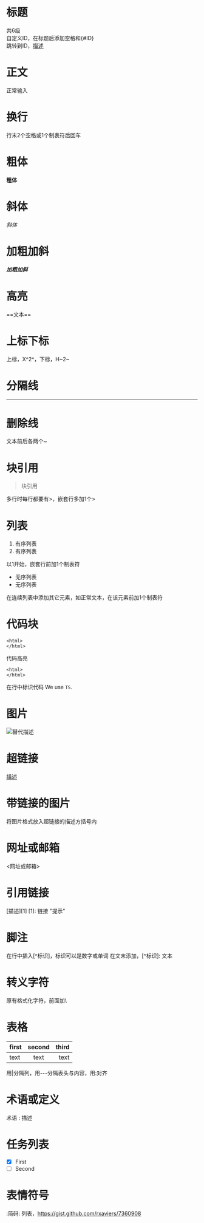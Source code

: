 # 标题
共6级  
自定义ID，在标题后添加空格和{#ID}   
跳转到ID，[描述](#ID)

# 正文
正常输入

# 换行
行末2个空格或1个制表符后回车  

# 粗体
**粗体**

# 斜体
*斜体*

# 加粗加斜
***加粗加斜***

# 高亮
==文本==

# 上标下标
上标，X^2^，下标，H~2~

# 分隔线
***

# 删除线
文本前后各两个~

# 块引用
> 块引用

多行时每行都要有>，嵌套行多加1个>

# 列表
1. 有序列表
2. 有序列表

以1开始，嵌套行前加1个制表符

* 无序列表
* 无序列表

在连续列表中添加其它元素，如正常文本，在该元素前加1个制表符

# 代码块
```
<html>
</html>
```

代码高亮
```语言名称
<html>
</html>
```

在行中标识代码
We use `TS`.

# 图片
![替代描述](链接 "提示")

# 超链接
[描述](链接 "提示")

# 带链接的图片
将图片格式放入超链接的描述方括号内

# 网址或邮箱
<网址或邮箱>

# 引用链接
[描述][1]
[1]: 链接 "提示"

# 脚注
在行中插入[^标识]，标识可以是数字或单词
在文末添加，[^标识]: 文本

# 转义字符
原有格式化字符，前面加\

# 表格
|first|second|third|
|:---|:---:|---:|
|text|text|text|

用|分隔列，用---分隔表头与内容，用:对齐

# 术语或定义
术语
: 描述

# 任务列表
- [x] First
- [ ] Second

# 表情符号
:简码:
列表，https://gist.github.com/rxaviers/7360908